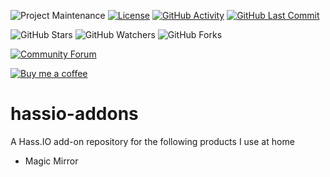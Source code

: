 ![Project Maintenance][maintenance-shield]
[![License][license-shield]](LICENSE)
[![GitHub Activity][commits-shield]][commits]
[![GitHub Last Commit][last-commit-shield]][commits]

![GitHub Stars][stars-shield]
![GitHub Watchers][watchers-shield]
![GitHub Forks][forks-shield]

[![Community Forum][forum-shield]][forum]

[![Buy me a coffee][buymeacoffee-shield]][buymeacoffee]


# hassio-addons
A Hass.IO add-on repository for the following products I use at home

* Magic Mirror



[buymeacoffee-shield]: https://www.buymeacoffee.com/assets/img/guidelines/download-assets-sm-2.svg
[buymeacoffee]: https://www.buymeacoffee.com/sytone
[commits-shield]: https://img.shields.io/github/commit-activity/y/sytone/hassio-addons.svg
[commits]: https://github.com/sytone/hassio-addons/commits/master
[contributors]: https://github.com/sytone/hassio-addons/graphs/contributors
[forum-shield]: https://img.shields.io/badge/community-forum-brightgreen.svg
[forum]: https://community.home-assistant.io/?u=sytone
[frenck]: https://github.com/sytone
[home-assistant]: https://home-assistant.io
[issue]: https://github.com/sytone/hassio-addons/issues
[license-shield]: https://img.shields.io/github/license/sytone/hassio-addons.svg
[maintenance-shield]: https://img.shields.io/maintenance/yes/2023.svg
[last-commit-shield]: https://img.shields.io/github/last-commit/sytone/hassio-addons.svg
[stars-shield]: https://img.shields.io/github/stars/sytone/hassio-addons.svg?style=social&label=Stars
[forks-shield]: https://img.shields.io/github/forks/sytone/hassio-addons.svg?style=social&label=Forks
[watchers-shield]: https://img.shields.io/github/watchers/sytone/hassio-addons.svg?style=social&label=Watchers
